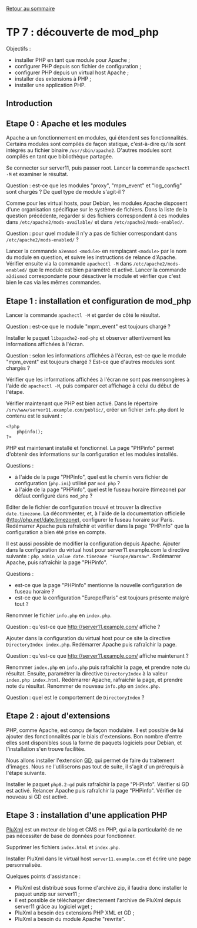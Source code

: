 [Retour au sommaire](../../README.md)

# TP 7 : découverte de mod_php

Objectifs :

- installer PHP en tant que module pour Apache ;
- configurer PHP depuis son fichier de configuration ;
- configurer PHP depuis un virtual host Apache ;
- installer des extensions à PHP ;
- installer une application PHP.

## Introduction

## Etape 0 : Apache et les modules

Apache a un fonctionnement en modules, qui étendent ses fonctionnalités.
Certains modules sont compilés de façon statique, c'est-à-dire qu'ils sont
intégrés au fichier binaire `/usr/sbin/apache2`. D'autres modules sont compilés
en tant que bibliothèque partagée.

Se connecter sur server11, puis passer root. Lancer la commande `apachectl -M`
et examiner le résultat.

Question : est-ce que les modules "proxy", "mpm_event" et "log_config" sont
chargés ? De quel type de module s'agit-il ?

Comme pour les virtual hosts, pour Debian, les modules Apache disposent d'une
organisation spécifique sur le système de fichiers. Dans la liste de la
question précédente, regarder si des fichiers correspondent à ces modules dans
`/etc/apache2/mods-available/` et dans `/etc/apache2/mods-enabled/`.

Question : pour quel module il n'y a pas de fichier correspondant dans
`/etc/apache2/mods-enabled/` ?

Lancer la commande `a2enmod <module>` en remplaçant `<module>` par le nom du
module en question, et suivre les instructions de relance d'Apache. Vérifier
ensuite via la commande `apachectl -M` dans `/etc/apache2/mods-enabled/` que le
module est bien paramétré et activé. Lancer la commande `a2dismod`
correspondante pour désactiver le module et vérifier que c'est bien le cas via
les mêmes commandes.

## Etape 1 : installation et configuration de mod_php

Lancer la commande `apachectl -M` et garder de côté le résultat.

Question : est-ce que le module "mpm_event" est toujours chargé ?

Installer le paquet `libapache2-mod-php` et observer attentivement les
informations affichées à l'écran.

Question : selon les informations affichées à l'écran, est-ce que le module
"mpm_event" est toujours chargé ? Est-ce que d'autres modules sont chargés ?

Vérifier que les informations affichées à l'écran ne sont pas mensongères à
l'aide de `apachectl -M`, puis comparer cet affichage à celui du début de
l'étape.

Vérifier maintenant que PHP est bien activé. Dans le répertoire
`/srv/www/server11.example.com/public/`, créer un fichier `info.php` dont le
contenu est le suivant :

```
<?php
    phpinfo();
?>
```

PHP est maintenant installé et fonctionnel. La page "PHPinfo" permet
d'obtenir des informations sur la configuration et les modules installés.

Questions : 

- à l'aide de la page "PHPinfo", quel est le chemin vers fichier de
  configuration (`php.ini`) utilisé par `mod_php` ?
- à l'aide de la page "PHPinfo", quel est le fuseau horaire (timezone) par
  défaut configuré dans `mod_php` ?

Editer de le fichier de configuration trouvé et trouver la directive
`date.timezone`. La décommenter, et, à l'aide de la documentation officielle
(http://php.net/date.timezone), configurer le fuseau horaire sur Paris.
Redémarrer Apache puis rafraîchir et vérifier dans la page "PHPinfo" que la
configuration a bien été prise en compte.

Il est aussi possible de modifier la configuration depuis Apache. Ajouter dans
la configuration du virtual host pour server11.example.com la directive
suivante : `php_admin_value date.timezone "Europe/Warsaw"`. Redémarrer Apache,
puis rafraîchir la page "PHPinfo".

Questions : 
- est-ce que la page "PHPinfo" mentionne la nouvelle configuration de fuseau
  horaire ?
- est-ce que la configuration "Europe/Paris" est toujours présente malgré tout
  ?

Renommer le fichier `info.php` en `index.php`.

Question : qu'est-ce que http://server11.example.com/ affiche ?

Ajouter dans la configuration du virtual host pour ce site la directive
`DirectoryIndex index.php`. Redémarrer Apache puis rafraîchir la page.

Question : qu'est-ce que http://server11.example.com/ affiche maintenant ?

Renommer `index.php` en `info.php` puis rafraîchir la page, et prendre note du
résultat. Ensuite, paramétrer la directive `DirectoryIndex` à la valeur
`index.php index.html`. Redémarrer Apache, rafraîchir la page, et prendre note
du résultat. Renommer de nouveau `info.php` en `index.php`.

Question : quel est le comportement de `DirectoryIndex` ?

## Etape 2 : ajout d'extensions

PHP, comme Apache, est conçu de façon modulaire. Il est possible de lui ajouter
des fonctionnalités par le biais d'extensions. Bon nombre d'entre elles sont
disponibles sous la forme de paquets logiciels pour Debian, et l'installation
s'en trouve facilitée. 

Nous allons installer l'extension
[GD](https://www.php.net/manual/fr/book.image.php), qui permet de faire du
traitement d'images. Nous ne l'utiliserons pas tout de suite,
il s'agit d'un prérequis à l'étape suivante.

Installer le paquet `php8.2-gd` puis rafraîchir la page "PHPinfo". Vérifier si
GD est activé. Relancer Apache puis rafraîchir la page "PHPinfo". Vérifier de
nouveau si GD est activé.

## Etape 3 : installation d'une application PHP

[PluXml](https://pluxml.org/) est un moteur de blog et CMS en PHP, qui a la
particularité de ne pas nécessiter de base de données pour fonctionner.

Supprimer les fichiers `index.html` et `index.php`.

Installer PluXml dans le virtual host `server11.example.com` et écrire une page
personnalisée.

Quelques points d'assistance :
- PluXml est distribué sous forme d'archive zip, il faudra donc installer le
  paquet unzip sur server11 ;
- il est possible de télécharger directement l'archive de PluXml depuis
  server11 grâce au logiciel wget ;
- PluXml a besoin des extensions PHP XML et GD ;
- PluXml a besoin du module Apache "rewrite".
